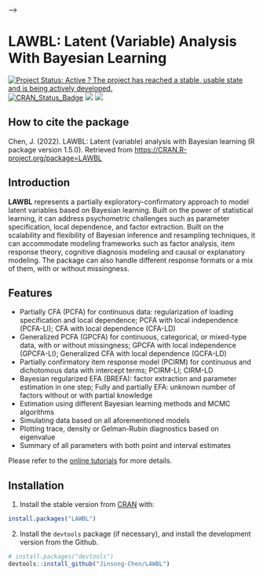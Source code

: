 
<!-- README.md is generated from README.Rmd. Please edit that file -->
<!-- <!-- Global site tag (gtag.js) - Google Analytics -->

–&gt;
<!-- <script async src="https://www.googletagmanager.com/gtag/js?id=G-6XKC5E4PWL"></script> -->
<!-- <script> --> <!--   window.dataLayer = window.dataLayer || []; -->
<!--   function gtag(){dataLayer.push(arguments);} -->
<!--   gtag('js', new Date()); -->

<!--   gtag('config', 'G-6XKC5E4PWL'); -->
<!-- </script> -->

# LAWBL: Latent (Variable) Analysis With Bayesian Learning

[![Project Status: Active ? The project has reached a stable, usable
state and is being actively
developed.](http://www.repostatus.org/badges/latest/active.svg)](https://www.repostatus.org/)
[![CRAN\_Status\_Badge](http://www.r-pkg.org/badges/version/LAWBL)](https://cran.r-project.org/package=LAWBL)
[![](https://cranlogs.r-pkg.org/badges/LAWBL?color=brightgreen)](https://cran.r-project.org/package=LAWBL)
[![](http://cranlogs.r-pkg.org/badges/grand-total/LAWBL?color=green)](https://cran.r-project.org/package=LAWBL)

## How to cite the package

Chen, J. (2022). LAWBL: Latent (variable) analysis with Bayesian
learning (R package version 1.5.0). Retrieved from
<https://CRAN.R-project.org/package=LAWBL>

## Introduction

**LAWBL** represents a partially exploratory-confirmatory approach to
model latent variables based on Bayesian learning. Built on the power of
statistical learning, it can address psychometric challenges such as
parameter specification, local dependence, and factor extraction. Built
on the scalability and flexibility of Bayesian inference and resampling
techniques, it can accommodate modeling frameworks such as factor
analysis, item response theory, cognitive diagnosis modeling and causal
or explanatory modeling. The package can also handle different response
formats or a mix of them, with or without missingness.

## Features

-   Partially CFA (PCFA) for continuous data: regularization of loading
    specification and local dependence; PCFA with local independence
    (PCFA-LI); CFA with local dependence (CFA-LD)
-   Generalized PCFA (GPCFA) for continuous, categorical, or mixed-type
    data, with or without missingness; GPCFA with local independence
    (GPCFA-LI); Generalized CFA with local dependence (GCFA-LD)
-   Partially confirmatory item response model (PCIRM) for continuous
    and dichotomous data with intercept terms; PCIRM-LI; CIRM-LD
-   Bayesian regularized EFA (BREFA): factor extraction and parameter
    estimation in one step; Fully and partially EFA: unknown number of
    factors without or with partial knowledge
-   Estimation using different Bayesian learning methods and MCMC
    algorithms
-   Simulating data based on all aforementioned models
-   Plotting trace, density or Gelman-Rubin diagnostics based on
    eigenvalue
-   Summary of all parameters with both point and interval estimates

Please refer to the [online
tutorials](https://jinsong-chen.github.io/LAWBL/articles/LAWBL.html) for
more details.

## Installation

1.  Install the stable version from [CRAN](https://CRAN.R-project.org)
    with:

``` r
install.packages("LAWBL")
```

2.  Install the `devtools` package (if necessary), and install the
    development version from the Github.

``` r
# install.packages("devtools")
devtools::install_github("Jinsong-Chen/LAWBL")
```
